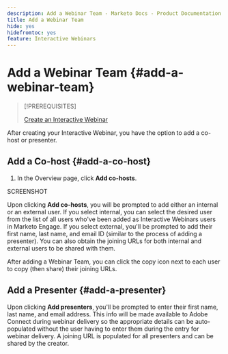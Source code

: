 ```yaml
---
description: Add a Webinar Team - Marketo Docs - Product Documentation
title: Add a Webinar Team
hide: yes
hidefromtoc: yes
feature: Interactive Webinars
---
```

# Add a Webinar Team {#add-a-webinar-team}

>[!PREREQUISITES]
>
>[Create an Interactive Webinar](/help/marketo/product-docs/demand-generation/events/interactive-webinars/create-an-interactive-webinar.md)

After creating your Interactive Webinar, you have the option to add a co-host or presenter.

## Add a Co-host {#add-a-co-host}

1. In the Overview page, click **Add co-hosts**.

SCREENSHOT

Upon clicking **Add co-hosts**, you will be prompted to add either an internal or an external user. If you select internal, you can select the desired user from the list of all users who've been added as Interactive Webinars users in Marketo Engage. If you select external, you'll be prompted to add their first name, last name, and email ID (similar to the process of adding a presenter). You can also obtain the joining URLs for both internal and external users to be shared with them.

After adding a Webinar Team, you can click the copy icon next to each user to copy (then share) their joining URLs.

## Add a Presenter {#add-a-presenter}

Upon clicking **Add presenters**, you'll be prompted to enter their first name, last name, and email address. This info will be made available to Adobe Connect during webinar delivery so the appropriate details can be auto-populated without the user having to enter them during the entry for webinar delivery. A joining URL is populated for all presenters and can be shared by the creator.
